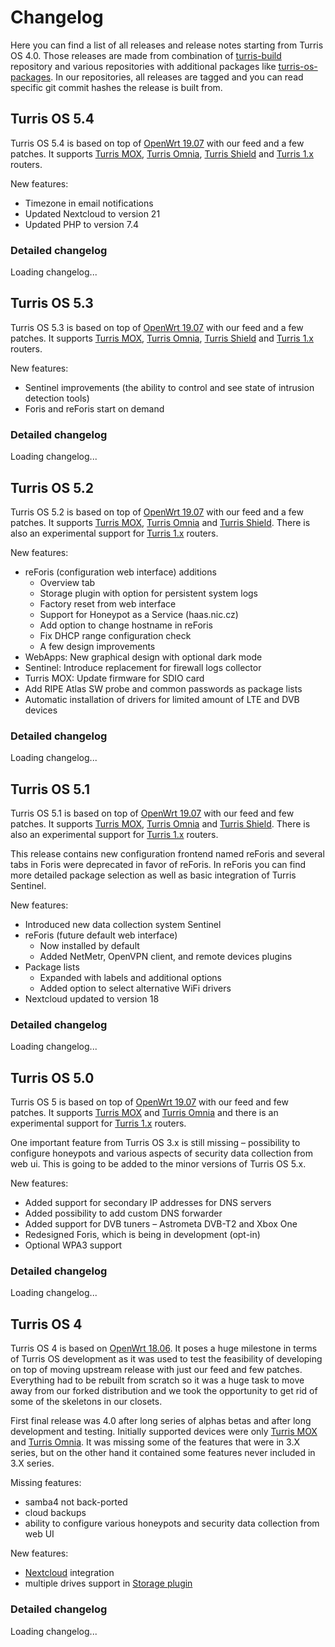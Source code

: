 <script type="text/javascript">
function render_changelog(changelog, element) {
    element.innerHTML = '';
    for (let i in changelog) {
        const release = changelog[i];
        const message = release.message.split('\n');
        const release_date = new Date(release.commit.created_at);
        element.innerHTML += `
<h4 id="${release.name}">${message[0].replace('release','')}</h4>
<h5>Date of release</h5>
<p>${release_date.toString()}</p>
<h5>Sources</h5>
<p>Available on <a target="_blank" href="https://gitlab.nic.cz/turris/os/build/tree/${release.name}">Gitlab</a>.</p>
<h5>Release notes</h5>
<ul id="release-notes-${release.name}"></ul>`;
        message.map(line => {
            const firstListItem = line.match(/^\s?\* (.*)/); // Matches a line with a first level item
            const secondListItem = line.match(/^\s+\* (.+)$/); // Matches a line with a second level item
            const secondListItemDot = line.match(/^\s+\• (.+)$/); // Matches a line with a bullet character
            const firstListItemEmoji = line.match(/(?:[\u2700-\u27bf]|(?:\ud83c[\udde6-\uddff]){2}|[\ud800-\udbff][\udc00-\udfff]|[\u0023-\u0039]\ufe0f?\u20e3|\u3299|\u3297|\u303d|\u3030|\u24c2|\ud83c[\udd70-\udd71]|\ud83c[\udd7e-\udd7f]|\ud83c\udd8e|\ud83c[\udd91-\udd9a]|\ud83c[\udde6-\uddff]|\ud83c[\ude01-\ude02]|\ud83c\ude1a|\ud83c\ude2f|\ud83c[\ude32-\ude3a]|\ud83c[\ude50-\ude51]|\u203c|\u2049|[\u25aa-\u25ab]|\u25b6|\u25c0|[\u25fb-\u25fe]|\u00a9|\u00ae|\u2122|\u2139|\ud83c\udc04|[\u2600-\u26FF]|\u2b05|\u2b06|\u2b07|\u2b1b|\u2b1c|\u2b50|\u2b55|\u231a|\u231b|\u2328|\u23cf|[\u23e9-\u23f3]|[\u23f8-\u23fa]|\ud83c\udccf|\u2934|\u2935|[\u2190-\u21ff])/); // Matches a line with emoji symbols

            const releaseNotesList = document.getElementById(`release-notes-${release.name}`);
            const newListItem = document.createElement("li");
            const newSubListItem = document.createElement("ul");
            const firstChild = releaseNotesList.firstChild;
            const lastChild = releaseNotesList.lastChild;

            if (firstListItem) {
                newListItem.innerHTML = firstListItem[1];
                releaseNotesList.appendChild(newListItem);
            }

            if (secondListItem) {
                newListItem.innerHTML = secondListItem[1];
                newSubListItem.appendChild(newListItem);
                // Insert nested list item inside the first one
                firstChild.insertAdjacentElement('beforeend', newSubListItem);
            }

            if (firstListItemEmoji) {
                newListItem.innerHTML = firstListItemEmoji.input;
                newListItem.style.listStyleType = "none";
                newListItem.style.marginLeft = 0;
                releaseNotesList.appendChild(newListItem);
            }

            if (secondListItemDot) {
                newListItem.innerHTML = secondListItemDot[1];
                newSubListItem.appendChild(newListItem);
                lastChild.insertAdjacentElement('beforeend', newSubListItem);
            }
        })
    };
}

function changelog(version, span_id) {
    const element = document.getElementById(span_id);
	fetch('https://gitlab.nic.cz/api/v4/projects/turris%2fos%2fbuild/repository/tags/?search=' + version).
		then(res => res.json()).
		then((json) => {
			render_changelog(json, element);
	});
}
</script>

# Changelog

Here you can find a list of all releases and release notes starting from Turris
OS 4.0. Those releases are made from combination of
[turris-build](https://gitlab.nic.cz/turris/os/build) repository and
various repositories with additional packages like
[turris-os-packages](https://gitlab.nic.cz/turris/os/packages).
In our repositories, all releases are tagged and you can read specific git
commit hashes the release is built from.

## Turris OS 5.4

Turris OS 5.4 is based on top of [OpenWrt
19.07](https://openwrt.org/releases/19.07/start) with our feed and a few
patches. It supports [Turris MOX](../hw/mox/intro.md), [Turris
Omnia](../hw/omnia/omnia.md), [Turris Shield](../hw/shield/shield.md) and
[Turris 1.x](../hw/turris-1x/turris-1x.md) routers.

New features:

* Timezone in email notifications
* Updated Nextcloud to version 21
* Updated PHP to version 7.4

### Detailed changelog

<span id="tos54">Loading changelog...</span>
<script type="text/javascript">changelog("v5.4.", "tos54");</script>

## Turris OS 5.3

Turris OS 5.3 is based on top of [OpenWrt
19.07](https://openwrt.org/releases/19.07/start) with our feed and a few
patches. It supports [Turris MOX](../hw/mox/intro.md), [Turris
Omnia](../hw/omnia/omnia.md), [Turris Shield](../hw/shield/shield.md) and
[Turris 1.x](../hw/turris-1x/turris-1x.md) routers.

New features:

* Sentinel improvements (the ability to control and see state of intrusion
  detection tools)
* Foris and reForis start on demand

### Detailed changelog

<span id="tos53">Loading changelog...</span>
<script type="text/javascript">changelog("v5.3.", "tos53");</script>

## Turris OS 5.2

Turris OS 5.2 is based on top of [OpenWrt
19.07](https://openwrt.org/releases/19.07/start) with our feed and a few patches. It
supports [Turris MOX](../hw/mox/intro.md), [Turris Omnia](../hw/omnia/omnia.md)
and [Turris Shield](../hw/shield/shield.md). There is also an experimental
support for [Turris 1.x](../hw/turris-1x/turris-1x.md) routers.

New features:

* reForis (configuration web interface) additions
    * Overview tab
    * Storage plugin with option for persistent system logs
    * Factory reset from web interface
    * Support for Honeypot as a Service (haas.nic.cz)
    * Add option to change hostname in reForis
    * Fix DHCP range configuration check
    * A few design improvements
* WebApps: New graphical design with optional dark mode
* Sentinel: Introduce replacement for firewall logs collector
* Turris MOX: Update firmware for SDIO card
* Add RIPE Atlas SW probe and common passwords as package lists
* Automatic installation of drivers for limited amount of LTE and DVB devices

### Detailed changelog

<span id="tos52">Loading changelog...</span>
<script type="text/javascript">changelog("v5.2.", "tos52");</script>

## Turris OS 5.1

Turris OS 5.1 is based on top of [OpenWrt 19.07](https://openwrt.org/releases/19.07/start)
with our feed and few patches. It supports [Turris MOX](../hw/mox/intro.md),
[Turris Omnia](../hw/omnia/omnia.md) and [Turris Shield](../hw/shield/shield.md).
There is also an experimental support for [Turris 1.x](../hw/turris-1x/turris-1x.md) routers.

This release contains new configuration frontend named reForis and several tabs
in Foris were deprecated in favor of reForis. In reForis you can find more
detailed package selection as well as basic integration of Turris Sentinel.

New features:

* Introduced new data collection system Sentinel
* reForis (future default web interface)
    * Now installed by default
    * Added NetMetr, OpenVPN client, and remote devices plugins
* Package lists
    * Expanded with labels and additional options
    * Added option to select alternative WiFi drivers
* Nextcloud updated to version 18

### Detailed changelog

<span id="tos51">Loading changelog...</span>
<script type="text/javascript">changelog("v5.1.", "tos51");</script>


## Turris OS 5.0

Turris OS 5 is based on top of [OpenWrt 19.07](https://openwrt.org/releases/19.07/start)
with our feed and few patches. It supports [Turris MOX](../hw/mox/intro.md) and [Turris Omnia](../hw/omnia/omnia.md) and
there is an experimental support for [Turris 1.x](../hw/turris-1x/turris-1x.md) routers.

One important feature from Turris OS 3.x is still missing – possibility to
configure honeypots and various aspects of security data collection from web ui.
This is going to be added to the minor versions of Turris OS 5.x.

New features:

* Added support for secondary IP addresses for DNS servers
* Added possibility to add custom DNS forwarder
* Added support for DVB tuners – Astrometa DVB-T2 and Xbox One
* Redesigned Foris, which is being in development (opt-in)
* Optional WPA3 support

### Detailed changelog

<span id="tos50">Loading changelog...</span>
<script type="text/javascript">changelog("v5.0.", "tos50");</script>

## Turris OS 4

Turris OS 4 is based on [OpenWrt 18.06](https://openwrt.org/releases/18.06/start).
It poses a huge milestone in terms of Turris OS development as it was used to
test the feasibility of developing on top of moving upstream release with just
our feed and few patches. Everything had to be rebuilt from scratch so it was a
huge task to move away from our forked distribution and we took the opportunity
to get rid of some of the skeletons in our closets.

First final release was 4.0 after long series of alphas betas and after long
development and testing. Initially supported devices were only [Turris
MOX](../hw/mox/intro.md) and [Turris Omnia](../hw/omnia/omnia.md). It was
missing some of the features that were in 3.X series, but on the other hand it
contained some features never included in 3.X series.

Missing features:

* samba4 not back-ported
* cloud backups
* ability to configure various honeypots and security data collection from web UI

New features:

* [Nextcloud](../geek/nextcloud/nextcloud.md) integration
* multiple drives support in [Storage plugin](foris/storage-plugin/storage-plugin.md)

### Detailed changelog

<span id="tos4">Loading changelog...</span>
<script type="text/javascript">changelog("v4.", "tos4");</script>

